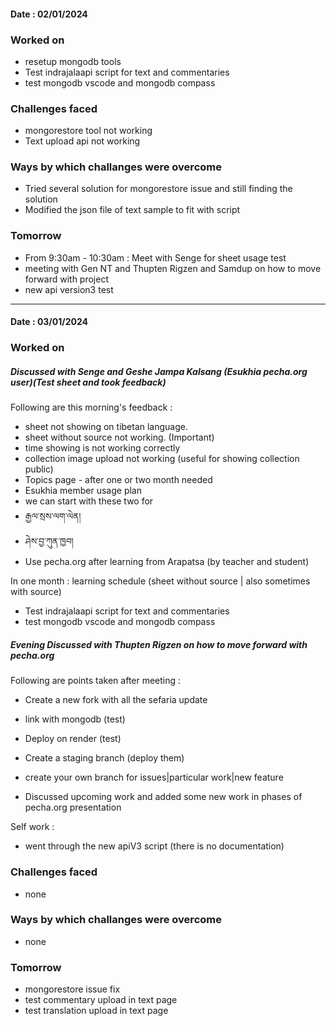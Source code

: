 #### Date : 02/01/2024

### Worked on 
- resetup mongodb tools
- Test indrajalaapi script for text and commentaries
- test mongodb vscode and mongodb compass

### Challenges faced
- mongorestore tool not working 
- Text upload api not working 

### Ways by which challanges were overcome
- Tried several solution for mongorestore issue and still finding the solution
- Modified the json file of text sample to fit with script 

### Tomorrow
- From 9:30am - 10:30am : Meet with Senge for sheet usage test
- meeting with Gen NT and Thupten Rigzen and Samdup on how to move forward with project
- new api version3 test


---

#### Date : 03/01/2024

### Worked on 
##### Discussed with Senge and Geshe Jampa Kalsang (Esukhia pecha.org user)(Test sheet and took feedback)
Following are this morning's feedback :
- sheet not showing on tibetan language.
- sheet without source not working. (Important)
- time showing is not working correctly
- collection image upload not working (useful for showing collection public)
- Topics page - after one or two month needed
- Esukhia member usage plan
- we can start with these two for 
- རྒྱལ་སྲས་ལག་ལེན།
- ཤེས་བྱ་ཀུན་ཁྱབ།
- Use pecha.org after learning from Arapatsa (by teacher and student)

In one month : learning schedule (sheet without source | also sometimes with source)
- Test indrajalaapi script for text and commentaries
- test mongodb vscode and mongodb compass

##### Evening Discussed with Thupten Rigzen on how to move forward with pecha.org

Following are points taken after meeting :

- Create a new fork with all the sefaria update 
- link with mongodb (test)
- Deploy on render  (test)
- Create a staging branch  (deploy them)
- create your own branch for issues|particular work|new feature

- Discussed upcoming work and added some new work in phases of pecha.org presentation

Self work :
- went through the new apiV3 script (there is no documentation)

### Challenges faced
- none

### Ways by which challanges were overcome
- none

### Tomorrow
- mongorestore issue fix
- test commentary upload in text page
- test translation upload in text page